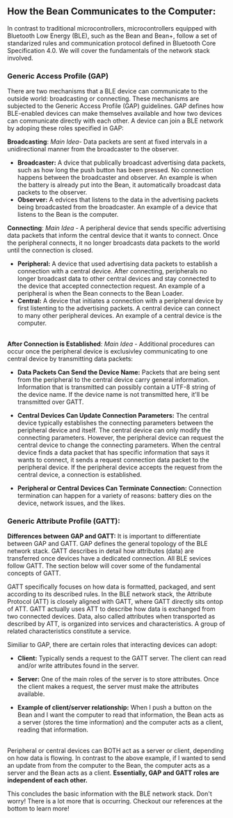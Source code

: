 ## How the Bean Communicates to the Computer: 

In contrast to traditional microcontrollers, microcontrollers equipped with Bluetooth Low Energy (BLE), such as the Bean and Bean+, follow a set of standarized rules and communication protocol defined in Bluetooth Core Specification 4.0. We will cover the fundamentals of the network stack involved. 

### Generic Access Profile (GAP)
There are two mechanisms that a BLE device can communicate to the outside world: broadcasting or connecting. These mechanisms are subjected to the Generic Access Profile (GAP) guidelines. GAP defines how BLE-enabled devices can make themselves available and how two devices can communicate directly with each other.  A device can join a BLE network by adoping these roles specified in GAP: 

__Broadcasting__: 
_Main Idea_- Data packets are sent at fixed intervals in a unidirectional manner from the broadcaster to the observer. 
* __Broadcaster:__ A dvice that publically broadcast advertising data packets, such as how long the push button has been pressed.  No connection happens between the broadcaster and observer. An example is when the battery is already put into the Bean, it automatically broadcast data packets to the observer. 
* __Observer:__  A edvices that listens to the data in the advertising packets being broadcasted from the broadcaster. An example of a device that listens to the Bean is the computer.

__Connecting__: 
_Main Idea_ - A peripheral device that sends specific advertising data packets that inform the central device that it wants to connect. Once the peripheral connects, it no longer broadcasts data packets to the world until the connection is closed. 
* __Peripheral:__ A device that used advertising data packets to establish a connection with a central device. After connecting, peripherals no longer broadcast data to other central devices and stay connected to the device that accepted connectection request.  An example of a peripheral is when the Bean connects to the Bean Loader.  
* __Central:__ A device that initiates a connection with a peripheral device by first listenting to the advertising packets. A central device can connect to many other peripheral devices. An example of a central device is the computer.<br><br>

__After Connection is Established__: 
_Main Idea_ - Additional procedures can occur once the peripheral device is exclusivley communicating to one central device by transmitting data packets: 

* __Data Packets Can Send the Device Name:__
Packets that are being sent from the peripheral to the central device carry general information.  Information that is transmitted can possibly contain a UTF-8 string of the device name. If the device name is not transmitted here, it'll be transmitted over GATT. 

* __Central Devices Can Update Connection Parameters:__ The central device typically establishes the connecting parameters between the peripheral device and itself.  The central device can only modify the connecting parameters.  However, the peripheral device can request the central device to change the connecting parameters. When the central device finds a data packet that has specific information that says it wants to connect, it sends a request connection data packet to the peripheral device.  If the peripheral device accepts the request from the central device, a connection is established.

* __Peripheral or Central Devices Can Terminate Connection:__ Connection termination can happen for a variety of reasons: battery dies on the device, network issues,  and the likes. 

### Generic Attribute Profile (GATT):

__Differences between GAP and GATT:__
It is important to differentiate between GAP and GATT. GAP defines the general topology of the BLE network stack. GATT describes in detail how attributes (data) are transferred once devices have a dedicated connection.  All BLE sevices follow GATT. The section below will cover some of the fundamental concepts of GATT.

GATT specifically focuses on how data is formatted, packaged, and sent according to its described rules.  In the BLE network stack, the Attribute Protocol (ATT) is closely aligned with GATT, where GATT directly sits ontop of ATT.  GATT actually uses ATT to describe how data is exchanged from two connected devices. Data, also called attributes when transported as described by ATT, is organized into services and characteristics. A group of related characteristics constitute a service. 

 Similiar to GAP, there are certain roles that interacting devices can adopt:

* __Client:__ Typically sends a request to the GATT server. The client can read and/or write attributes found in the server. 

* __Server:__ One of the main roles of the server is to store attributes. Once the client makes a request, the server must make the attributes available. 

* __Example of client/server relationship:__ When I push a button on the Bean and I want the computer to read that information, the Bean acts as a server (stores the time information) and the computer acts as a client, reading that information. <br><br>

Peripheral or central devices can BOTH act as a server or client, depending on how data is flowing.  In contrast to the above example, if I wanted to send an update from from the computer to the Bean, the computer acts as a server and the Bean acts as a client.  <strong>Essentially, GAP and GATT roles are independent of each other. </strong>

This concludes the basic information with the BLE network stack.  Don't worry!  There is a lot more that is occurring.  Checkout our references at the bottom to learn more!